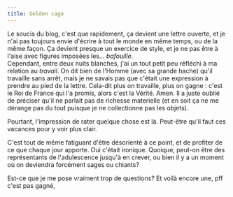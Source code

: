 ```yaml
---
title: Golden cage
---
```


Le soucis du blog, c'est que rapidement, ça devient une lettre ouverte, et je
n'ai pas toujours envie d'écrire à tout le monde en même temps, ou de la même
façon. Ça devient presque un exercice de style, et je ne pas être à l'aise
avec figures imposées les... *bafouille*.  
Cependant, entre deux nuits blanches, j'ai un tout petit peu réfléchi à ma
relation au _travail_. On dit bien de l'Homme (avec sa grande hache) qu'il
travaille sans arrêt, mais je ne savais pas que c'était une expression à
prendre au pied de la lettre. Cela-dit plus on travaille, plus on gagne :
c'est le Roi de France qui l'a promis, alors c'est la Vérité. Amen. Il a juste
oublié de préciser qu'il ne parlait pas de richesse materielle (et en soit ça
ne me dérange pas du tout puisque je ne collectionne pas les objets).

Pourtant, l'impression de rater quelque chose est là. Peut-être qu'il faut ces
vacances pour y voir plus clair.

C'est tout de même fatiguant d'être désorienté à ce point, et de profiter de
ce que chaque jour apporte. Oui c'était ironique. Quoique, peut-on être des
représentants de l'adulescence jusqu'à en crever, ou bien il y a un moment où
on deviendra forcément sages ou chiants?

Est-ce que je me pose vraiment trop de questions? Et voilà encore une, pff
c'est pas gagné,

